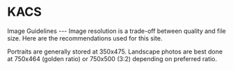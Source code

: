 KACS
====

Image Guidelines --- Image resolution is a trade-off between quality
and file size. Here are the recommendations used for this site.

Portraits are generally stored at 350x475. Landscape photos are best
done at 750x464 (golden ratio) or 750x500 (3:2) depending on preferred
ratio.